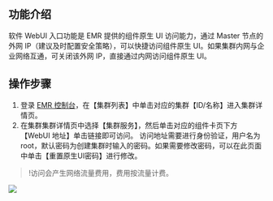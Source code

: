 ## 功能介绍
软件 WebUI 入口功能是 EMR 提供的组件原生 UI 访问能力，通过 Master 节点的外网 IP（建议及时配置安全策略），可以快捷访问组件原生 UI。如果集群内网与企业网络互通，可关闭该外网 IP，直接通过内网访问组件原生 UI。

## 操作步骤
1. 登录 [EMR 控制台](https://console.cloud.tencent.com/emr)，在【集群列表】中单击对应的集群【ID/名称】进入集群详情页。
2. 在集群集群详情页中选择【集群服务】，然后单击对应的组件卡页下方【WebUI 地址】单击链接即可访问。
访问地址需要进行身份验证，用户名为 root，默认密码为创建集群时输入的密码。如果需要修改密码，可以在此页面中单击【重置原生UI密码】进行修改。
>!访问会产生网络流量费用，费用按流量计费。
>
![](https://main.qcloudimg.com/raw/a2eb64784c9e6679e60848f2d3a2f03c.png)
